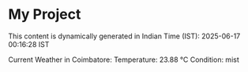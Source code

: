 # My Project

This content is dynamically generated in Indian Time (IST): 2025-06-17 00:16:28 IST


Current Weather in Coimbatore:
Temperature: 23.88 °C
Condition: mist
